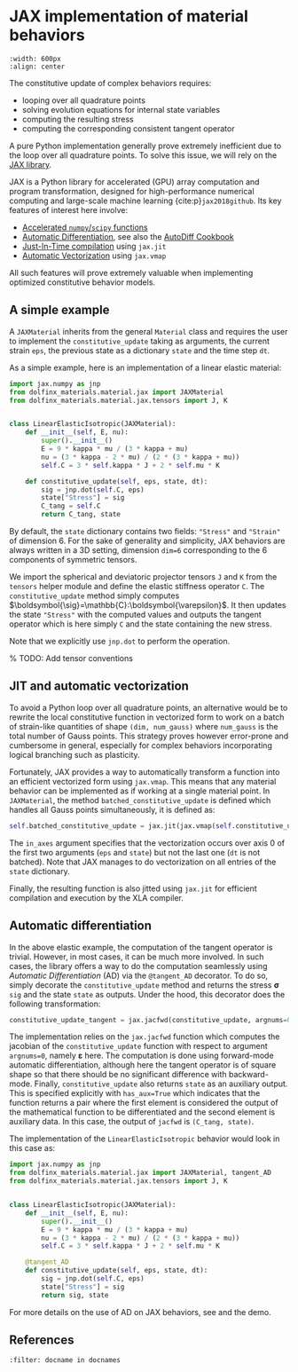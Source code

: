 # JAX implementation of material behaviors

```{image} images/jax_framework.png
:width: 600px
:align: center
```

The constitutive update of complex behaviors requires:

- looping over all quadrature points
- solving evolution equations for internal state variables
- computing the resulting stress
- computing the corresponding consistent tangent operator

A pure Python implementation generally prove extremely inefficient due to the loop over all quadrature points. To solve this issue, we will rely on the [JAX library](https://jax.readthedocs.io).

JAX is a Python library for accelerated (GPU) array computation and program transformation, designed for high-performance numerical computing and large-scale machine learning {cite:p}`jax2018github`. Its key features of interest here involve:

* [Accelerated `numpy`/`scipy` functions](https://jax.readthedocs.io/en/latest/jax-101/01-jax-basics.html)
* [Automatic Differentiation](https://jax.readthedocs.io/en/latest/jax-101/04-advanced-autodiff.html), see also the [AutoDiff Cookbook](https://jax.readthedocs.io/en/latest/notebooks/autodiff_cookbook.html)
* [Just-In-Time compilation](https://jax.readthedocs.io/en/latest/jax-101/02-jitting.html) using `jax.jit`
* [Automatic Vectorization](https://jax.readthedocs.io/en/latest/jax-101/03-vectorization.html) using `jax.vmap`

All such features will prove extremely valuable when implementing optimized constitutive behavior models.

## A simple example

A `JAXMaterial` inherits from the general `Material` class and requires the user to implement the `constitutive_update` taking as arguments, the current strain `eps`, the previous state as a dictionary `state` and the time step `dt`.

As a simple example, here is an implementation of a linear elastic material:

```python
import jax.numpy as jnp
from dolfinx_materials.material.jax import JAXMaterial
from dolfinx_materials.material.jax.tensors import J, K


class LinearElasticIsotropic(JAXMaterial):
    def __init__(self, E, nu):
        super().__init__()
        E = 9 * kappa * mu / (3 * kappa + mu)
        nu = (3 * kappa - 2 * mu) / (2 * (3 * kappa + mu))
        self.C = 3 * self.kappa * J + 2 * self.mu * K

    def constitutive_update(self, eps, state, dt):
        sig = jnp.dot(self.C, eps)
        state["Stress"] = sig
        C_tang = self.C
        return C_tang, state
```

By default, the `state` dictionary contains two fields: `"Stress"` and `"Strain"` of dimension 6. For the sake of generality and simplicity, JAX behaviors are always written in a 3D setting, dimension `dim=6` corresponding to the 6 components of symmetric tensors.

We import the spherical and deviatoric projector tensors `J` and `K` from the `tensors` helper module and define the elastic stiffness operator `C`. The `constitutive_update` method simply computes $\boldsymbol{\sig}=\mathbb{C}:\boldsymbol{\varepsilon}$. It then updates the state `"Stress"` with the computed values and outputs the tangent operator which is here simply `C` and the state containing the new stress.

Note that we explicitly use `jnp.dot` to perform the operation.

% TODO: Add tensor conventions

## JIT and automatic vectorization

To avoid a Python loop over all quadrature points, an alternative would be to rewrite the local constitutive function in vectorized form to work on a batch of strain-like quantities of shape `(dim, num_gauss)` where `num_gauss` is the total number of Gauss points. This strategy proves however error-prone and cumbersome in general, especially for complex behaviors incorporating logical branching such as plasticity.

Fortunately, JAX provides a way to automatically transform a function into an efficient vectorized form using `jax.vmap`. This means that any material behavior can be implemented as if working at a single material point.
In `JAXMaterial`, the method `batched_constitutive_update` is defined which handles all Gauss points simultaneously, it is defined as:

```python
self.batched_constitutive_update = jax.jit(jax.vmap(self.constitutive_update, in_axes=(0, 0, None))
```

The `in_axes` argument specifies that the vectorization occurs over axis 0 of the first two arguments (`eps` and `state`) but not the last one (`dt` is not batched). Note that JAX manages to do vectorization on all entries of the `state` dictionary.

Finally, the resulting function is also jitted using `jax.jit` for efficient compilation and execution by the XLA compiler.

## Automatic differentiation

In the above elastic example, the computation of the tangent operator is trivial. However, in most cases, it can be much more involved. In such cases, the library offers a way to do the computation seamlessly using *Automatic Differentiation* (AD) via the `@tangent_AD` decorator. To do so, simply decorate the `constitutive_update` method and returns the stress $\boldsymbol{\sigma}$ `sig` and the state `state` as outputs. Under the hood, this decorator does the following transformation:

```python
constitutive_update_tangent = jax.jacfwd(constitutive_update, argnums=0, has_aux=True)
```

The implementation relies on the `jax.jacfwd` function which computes the jacobian of the `constitutive_update` function with respect to argument `argnums=0`, namely $\boldsymbol{\varepsilon}$ here. The computation is done using forward-mode automatic differentiation, although here the tangent operator is of square shape so that there should be no significant difference with backward-mode. Finally, `constitutive_update` also returns `state` as an auxiliary output. This is specified explicitly with `has_aux=True` which indicates that the function returns a pair where the first element is considered the output of the mathematical function to be differentiated and the second element is auxiliary data. In this case, the output of `jacfwd` is `(C_tang, state)`.

The implementation of the `LinearElasticIsotropic` behavior would look in this case as:

```python
import jax.numpy as jnp
from dolfinx_materials.material.jax import JAXMaterial, tangent_AD
from dolfinx_materials.material.jax.tensors import J, K


class LinearElasticIsotropic(JAXMaterial):
    def __init__(self, E, nu):
        super().__init__()
        E = 9 * kappa * mu / (3 * kappa + mu)
        nu = (3 * kappa - 2 * mu) / (2 * (3 * kappa + mu))
        self.C = 3 * self.kappa * J + 2 * self.mu * K

    @tangent_AD
    def constitutive_update(self, eps, state, dt):
        sig = jnp.dot(self.C, eps)
        state["Stress"] = sig
        return sig, state
```

For more details on the use of AD on JAX behaviors, see [](jax_elastoplasticity.md) and the [](demos/elastoplasticity/plane_elastoplasticity.md) demo.

## References

```{bibliography}
:filter: docname in docnames
```
